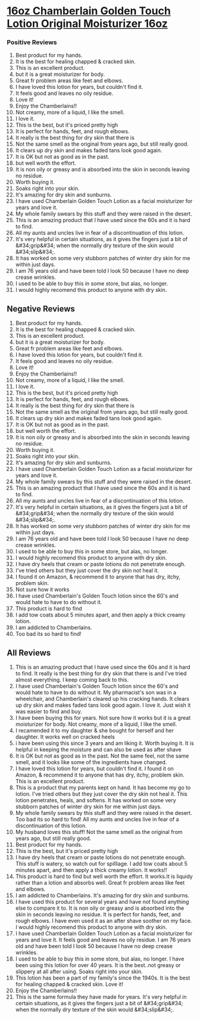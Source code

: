 # [16oz Chamberlain Golden Touch Lotion Original Moisturizer 16oz](https://products.checkmycream.com/products/16oz-Chamberlain-Golden-Touch-Lotion-Original-Moisturizer-16oz.html)

### Positive Reviews

<ol>
      <li>Best product for my hands.</li>
      <li>It is the best for healing chapped &amp; cracked skin.  </li>
      <li>This is an excellent product.</li>
      <li>but it is a great moisturizer for body.  </li>
      <li>Great fr problem areas like feet and elbows.</li>
      <li>I have loved this lotion for years, but couldn&#x27;t find it.</li>
      <li>It feels good and leaves no oily residue.  </li>
      <li>Love it!</li>
      <li>Enjoy the Chamberlains!!</li>
      <li>Not creamy, more of a liquid, I like the smell.</li>
      <li>I love it.  </li>
      <li>This is the best, but it&#x27;s priced pretty high</li>
      <li>It is perfect for hands, feet, and rough elbows.  </li>
      <li>It really is the best thing for dry skin that there is</li>
      <li>Not the same smell as the original from years ago, but still really good.</li>
      <li>It clears up dry skin and makes faded tans look good again.  </li>
      <li>It is OK but not as good as in the past.  </li>
      <li>but well worth the effort.  </li>
      <li>It is non oily or greasy and is absorbed into the skin in seconds leaving no residue.  </li>
      <li>Worth buying it.</li>
      <li>Soaks right into your skin.</li>
      <li>It&#x27;s amazing for dry skin and sunburns.</li>
      <li>I have used Chamberlain Golden Touch Lotion as a facial moisturizer for years and love it.  </li>
      <li>My whole family swears by this stuff and they were raised in the desert.</li>
      <li>This is an amazing product that I have used since the 60s and it is hard to find.  </li>
      <li>All my aunts and uncles live in fear of a discontinuation of this lotion.</li>
      <li>It&#x27;s very helpful in certain situations, as it gives the fingers just a bit of &amp;#34;grip&amp;#34; when the normally dry texture of the skin would &amp;#34;slip&amp;#34;.</li>
      <li>It has worked on some very stubborn patches of winter dry skin for me within just days.</li>
      <li>I am 76 years old and have been told I look 50 because I have no deep crease wrinkles.</li>
      <li>I used to be able to buy this in some store, but alas, no longer.  </li>
      <li>I would highly recomend this product to anyone with dry skin.</li>
</ol>


<h2>Negative Reviews</h2>
<ol>
<li> Best product for my hands.</li>
<li> It is the best for healing chapped &amp; cracked skin.  </li>
<li> This is an excellent product.</li>
<li> but it is a great moisturizer for body.  </li>
<li> Great fr problem areas like feet and elbows.</li>
<li> I have loved this lotion for years, but couldn&#x27;t find it.</li>
<li> It feels good and leaves no oily residue.  </li>
<li> Love it!</li>
<li> Enjoy the Chamberlains!!</li>
<li> Not creamy, more of a liquid, I like the smell.</li>
<li> I love it.  </li>
<li> This is the best, but it&#x27;s priced pretty high</li>
<li> It is perfect for hands, feet, and rough elbows.  </li>
<li> It really is the best thing for dry skin that there is</li>
<li> Not the same smell as the original from years ago, but still really good.</li>
<li> It clears up dry skin and makes faded tans look good again.  </li>
<li> It is OK but not as good as in the past.  </li>
<li> but well worth the effort.  </li>
<li> It is non oily or greasy and is absorbed into the skin in seconds leaving no residue.  </li>
<li> Worth buying it.</li>
<li> Soaks right into your skin.</li>
<li> It&#x27;s amazing for dry skin and sunburns.</li>
<li> I have used Chamberlain Golden Touch Lotion as a facial moisturizer for years and love it.  </li>
<li> My whole family swears by this stuff and they were raised in the desert.</li>
<li> This is an amazing product that I have used since the 60s and it is hard to find.  </li>
<li> All my aunts and uncles live in fear of a discontinuation of this lotion.</li>
<li> It&#x27;s very helpful in certain situations, as it gives the fingers just a bit of &amp;#34;grip&amp;#34; when the normally dry texture of the skin would &amp;#34;slip&amp;#34;.</li>
<li> It has worked on some very stubborn patches of winter dry skin for me within just days.</li>
<li> I am 76 years old and have been told I look 50 because I have no deep crease wrinkles.</li>
<li> I used to be able to buy this in some store, but alas, no longer.  </li>
<li> I would highly recomend this product to anyone with dry skin.</li>
<li> I have dry heels that cream or paste lotions do not penetrate enough.  </li>
<li> I&#x27;ve tried others but they just cover the dry skin not heal it.  </li>
<li> I found it on Amazon, &amp; recommend it to anyone  that has dry, itchy, problem skin.</li>
<li> Not sure how it works</li>
<li> I have used Chamberlain&#x27;s Golden Touch lotion since the 60&#x27;s and would hate to have to do without it.  </li>
<li> This product is hard to find</li>
<li> I add tow coats about 5 minutes apart, and then apply a thick creamy lotion.  </li>
<li> I am addicted to Chamberlains.</li>
<li> Too bad its so hard to find!</li>
</ol>

<h2>All Reviews</h2>

<ol>
    <li> This is an amazing product that I have used since the 60s and it is hard to find.  It really is the best thing for dry skin that there is and I&#x27;ve tried almost everything.  I keep coming back to this.</li>
    <li> I have used Chamberlain&#x27;s Golden Touch lotion since the 60&#x27;s and would hate to have to do without it.  My pharmacist&#x27;s son was in a wheelchair, and Chamberlain&#x27;s cleared up his cracking hands.  It clears up dry skin and makes faded tans look good again.  I love it.  Just wish it was easier to find and buy.</li>
    <li> I have been buying this for years.  Not sure how it works but it is a great moisturizer for body.  Not creamy, more of a liquid, I like the smell.</li>
    <li> I recamended it to my daughter &amp; she bought for herself and her daughter.  It works well on cracked heels</li>
    <li> i have been using this since 3 years and am liking it. Worth buying it. It is helpful in keeping the moisture and can also be used as after shave</li>
    <li> It is OK but not as good as in the past.  Not the same feel, not the same smell, and it looks like some of the ingredients have changed.</li>
    <li> I have loved this lotion for years, but couldn&#x27;t find it. I found it on Amazon, &amp; recommend it to anyone  that has dry, itchy, problem skin. This is an excellent product.</li>
    <li> This is a product that my parents kept on hand.  It has become my go to lotion.  I&#x27;ve tried others but they just cover the dry skin not heal it.  This lotion penetrates, heals, and softens.  It has worked on some very stubborn patches of winter dry skin for me within just days.</li>
    <li> My whole family swears by this stuff and they were raised in the desert. Too bad its so hard to find! All my aunts and uncles live in fear of a discontinuation of this lotion.</li>
    <li> My husband loves this stuff! Not the same smell as the original from years ago, but still really good.</li>
    <li> Best product for my hands.</li>
    <li> This is the best, but it&#x27;s priced pretty high</li>
    <li> I have dry heels that cream or paste lotions do not penetrate enough.  This stuff is watery, so watch out for spilllage. I add tow coats about 5 minutes apart, and then apply a thick creamy lotion.  It works!!</li>
    <li> This product is hard to find but well worth the effort.  It works.It is liquidy rather than a lotion and absorbs well. Great fr problem areas like feet and elbows.</li>
    <li> I am addicted to Chamberlains. It&#x27;s amazing for dry skin and sunburns.</li>
    <li> I have used this product for several years and have not found anything else to compare it to.  It is non oily or greasy and is absorbed into the skin in seconds leaving no residue.  It is perfect for hands, feet, and rough elbows.  I have even used it as an after shave soother on my face.  I would highly recomend this product to anyone with dry skin.</li>
    <li> I have used Chamberlain Golden Touch Lotion as a facial moisturizer for years and love it.  It feels good and leaves no oily residue.  I am 76 years old and have been told I look 50 because I have no deep crease wrinkles.</li>
    <li> I used to be able to buy this in some store, but alas, no longer.  I have been using this lotion for over 40 years.  It is the best..not greasy or slippery at all after using.  Soaks right into your skin.</li>
    <li> This lotion has been a part of my family&#x27;s since the 1940s.  It is the best for healing chapped &amp; cracked skin.  Love it!</li>
    <li> Enjoy the Chamberlains!!</li>
    <li> This is the same formula they have made for years. It&#x27;s very helpful in certain situations, as it gives the fingers just a bit of &amp;#34;grip&amp;#34; when the normally dry texture of the skin would &amp;#34;slip&amp;#34;.</li>
</ol>




